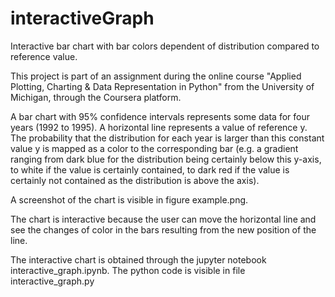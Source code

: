 # interactiveGraph
Interactive bar chart with bar colors dependent of distribution compared to reference value.

This project is part of an assignment during the online course "Applied Plotting, Charting & Data Representation in Python" from the University of Michigan, through the Coursera platform. 

A bar chart with 95% confidence intervals represents some data for four years (1992 to 1995). A horizontal line represents a value of reference y. The probability that the distribution for each year is larger than this constant value y is mapped as a color to the corresponding bar (e.g. a gradient ranging from dark blue for the distribution being certainly below this y-axis, to white if the value is certainly contained, to dark red if the value is certainly not contained as the distribution is above the axis).

A screenshot of the chart is visible in figure example.png.

The chart is interactive because the user can move the horizontal line and see the changes of color in the bars resulting from the new position of the line.

The interactive chart is obtained through the jupyter notebook interactive_graph.ipynb. The python code is visible in file interactive_graph.py
